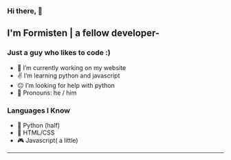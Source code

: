 ### Hi there, 👋
## I'm Formisten | a fellow developer-

### Just a guy who likes to code :)

- 🎨 I’m currently working on my website
- ✌ I’m learning python and javascript
- 😐 I’m looking for help with python
- 👨 Pronouns: he / him


### Languages I Know

- 🐍 Python (half)
- 🔆 HTML/CSS
- 🎮 Javascript( a little)

---

